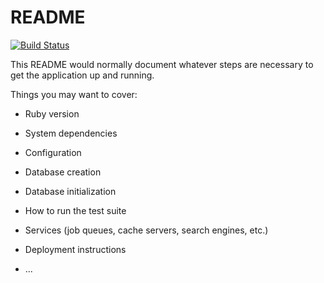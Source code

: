 # README

[![Build Status](https://travis-ci.com/kse201/rails-typing.svg?branch=master)](https://travis-ci.com/kse201/rails-typing)

This README would normally document whatever steps are necessary to get the
application up and running.

Things you may want to cover:

* Ruby version

* System dependencies

* Configuration

* Database creation

* Database initialization

* How to run the test suite

* Services (job queues, cache servers, search engines, etc.)

* Deployment instructions

* ...
